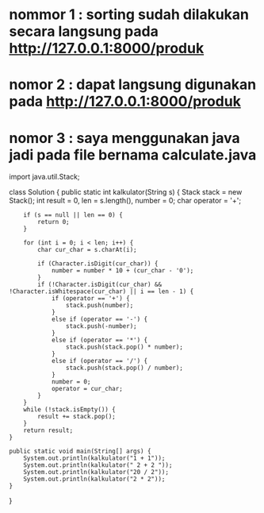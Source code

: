 # nommor 1 : sorting sudah dilakukan secara langsung pada http://127.0.0.1:8000/produk

# nomor 2 : dapat langsung digunakan pada http://127.0.0.1:8000/produk

# nomor 3 : saya menggunakan java jadi pada file bernama calculate.java

import java.util.Stack;

class Solution {
    public static int kalkulator(String s) {
        Stack<Integer> stack = new Stack<Integer>();
        int result = 0, len = s.length(), number = 0;
        char operator = '+';
        
        if (s == null || len == 0) {
            return 0;
        }
        
        for (int i = 0; i < len; i++) {
            char cur_char = s.charAt(i);
            
            if (Character.isDigit(cur_char)) {
                number = number * 10 + (cur_char - '0');
            }
            if (!Character.isDigit(cur_char) && !Character.isWhitespace(cur_char) || i == len - 1) {
                if (operator == '+') {
                    stack.push(number);
                }
                else if (operator == '-') {
                    stack.push(-number);
                }
                else if (operator == '*') {
                    stack.push(stack.pop() * number);
                }
                else if (operator == '/') {
                    stack.push(stack.pop() / number);
                }
                number = 0;
                operator = cur_char;
            }
        }
        while (!stack.isEmpty()) {
            result += stack.pop();
        }
        return result;
    }

    public static void main(String[] args) {
        System.out.println(kalkulator("1 + 1"));
        System.out.println(kalkulator(" 2 + 2 "));
        System.out.println(kalkulator("20 / 2"));
        System.out.println(kalkulator("2 * 2"));
    }
}
